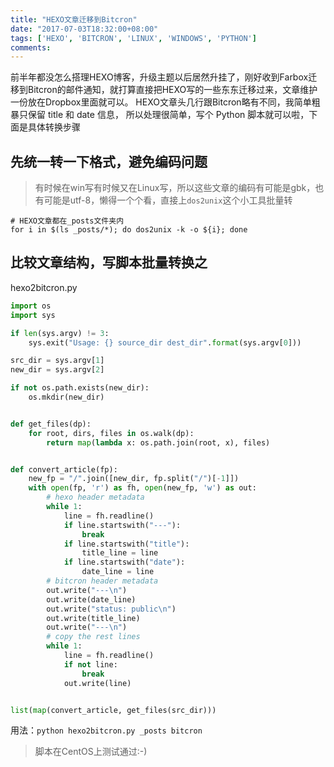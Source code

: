 ```yaml
---
title: "HEXO文章迁移到Bitcron"
date: "2017-07-03T18:32:00+08:00"
tags: ['HEXO', 'BITCRON', 'LINUX', 'WINDOWS', 'PYTHON']
comments: 
---
```



前半年都没怎么搭理HEXO博客，升级主题以后居然升挂了，刚好收到Farbox迁移到Bitcron的邮件通知，就打算直接把HEXO写的一些东东迁移过来，文章维护一份放在Dropbox里面就可以。
HEXO文章头几行跟Bitcron略有不同，我简单粗暴只保留 title 和 date 信息， 所以处理很简单，写个 Python 脚本就可以啦，下面是具体转换步骤

## 先统一转一下格式，避免编码问题

> 有时候在win写有时候又在Linux写，所以这些文章的编码有可能是gbk，也有可能是utf-8，懒得一个个看，直接上`dos2unix`这个小工具批量转

```shell
# HEXO文章都在_posts文件夹内
for i in $(ls _posts/*); do dos2unix -k -o ${i}; done
```

## 比较文章结构，写脚本批量转换之

hexo2bitcron.py

```python
import os
import sys

if len(sys.argv) != 3:
    sys.exit("Usage: {} source_dir dest_dir".format(sys.argv[0]))

src_dir = sys.argv[1]
new_dir = sys.argv[2]

if not os.path.exists(new_dir):
    os.mkdir(new_dir)


def get_files(dp):
    for root, dirs, files in os.walk(dp):
        return map(lambda x: os.path.join(root, x), files)


def convert_article(fp):
    new_fp = "/".join([new_dir, fp.split("/")[-1]])
    with open(fp, 'r') as fh, open(new_fp, 'w') as out:
        # hexo header metadata
        while 1:
            line = fh.readline()
            if line.startswith("---"):
                break
            if line.startswith("title"):
                title_line = line
            if line.startswith("date"):
                date_line = line
        # bitcron header metadata
        out.write("---\n")
        out.write(date_line)
        out.write("status: public\n")
        out.write(title_line)
        out.write("---\n")
        # copy the rest lines
        while 1:
            line = fh.readline()
            if not line:
                break
            out.write(line)


list(map(convert_article, get_files(src_dir)))
```

用法：`python hexo2bitcron.py _posts bitcron`

> 脚本在CentOS上测试通过:-)